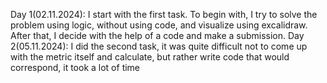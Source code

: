 Day 1(02.11.2024):
I start with the first task. To begin with, I try to solve the problem using logic, without using code, and visualize using excalidraw. After that, I decide with the help of a code and make a submission.
Day 2(05.11.2024):
I did the second task, it was quite difficult not to come up with the metric itself and calculate, but rather write code that would correspond, it took a lot of time
